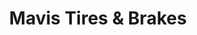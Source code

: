 ---
title: "Mavis Tires & Brakes"
url: /orlando/mavis-tires-and-brakes-landstar-boulevard/
shop: car repair
---